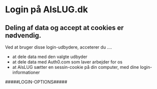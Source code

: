 # Login på AlsLUG.dk

## Deling af data og accept at cookies er nødvendig.
Ved at bruger disse login-udbydere, acceterer du ....
- at dele data med den valgte udbyder
- at dele data med Auth0.com som laver arbejder for os
- at AlsLUG sætter en sessin-cookie på din computer, med dine login-informationer

#####LOGIN-OPTIONS#####
